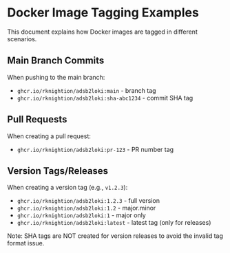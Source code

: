 # Docker Image Tagging Examples

This document explains how Docker images are tagged in different scenarios.

## Main Branch Commits

When pushing to the main branch:
- `ghcr.io/rknightion/adsb2loki:main` - branch tag
- `ghcr.io/rknightion/adsb2loki:sha-abc1234` - commit SHA tag

## Pull Requests

When creating a pull request:
- `ghcr.io/rknightion/adsb2loki:pr-123` - PR number tag

## Version Tags/Releases

When creating a version tag (e.g., `v1.2.3`):
- `ghcr.io/rknightion/adsb2loki:1.2.3` - full version
- `ghcr.io/rknightion/adsb2loki:1.2` - major.minor
- `ghcr.io/rknightion/adsb2loki:1` - major only
- `ghcr.io/rknightion/adsb2loki:latest` - latest tag (only for releases)

Note: SHA tags are NOT created for version releases to avoid the invalid tag format issue. 